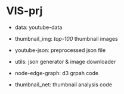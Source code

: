# VIS-prj

- data: youtube-data

- thumbnail_img: *top-100* thumbnail images

- youtube-json: preprocessed json file

- utils: json generator & image downloader

- node-edge-graph: d3 grpah code

- thumbnail_net: thumbnail analysis code
